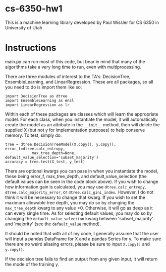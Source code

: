 # cs-6350-hw1
This is a machine learning library developed by Paul Wissler for CS 6350 in University of Utah

# Instructions
main.py can run most of this code, but bear in mind that many of the algorithms take a very long time to run, even with multiprocessing.

There are three modules of interest to the TA's: DecisionTree, EnsembleLearning, and LinearRegression. These are all packages, so all you need to do is import them like so:

```language[python]
import DecisionTree as dtree
import EnsembleLearning as ensl
import LinearRegression as lr

```

Within each of these packages are classes which will learn the appropriate model. For each class, when you instantiate the model, it will automatically create the model as an attribute in the `__init__` method, then will delete the supplied X (but not y for implementation purposes) to help conserve memory. To test, simply do:

```language[python]
tree = dtree.DecisionTreeModel(X.copy(), y.copy(), error_f=dtree.calc_entropy, 
            max_tree_depth=None, default_value_selection='subset_majority')
accuracy = tree.test(X_test, y_test)
```

There are optional kwargs you can pass in when you instantiate the model, these being error_f, max_tree_depth, and default_value_selection (the default values can be seen in the code block above). If you wish to change how information gain is calculated, you may use `dtree.calc_entropy`, `dtree.calc_majority_error`, or `dtree.calc_gini_index`. However, I do not think it will be necessary to change that kwarg. If you wish to set the maximum allowable tree depth, you may do so by changing the `max_tree_depth` kwarg to any value >0. Otherwise, it will go as deep as it can every single time. As for selecting default values, you may do so by changing the `default_value_selection` kwarg between 'subset_majority' and 'majority' (see the `default_value` method).

It should be noted that with all of my code, I generally assume that the user will input a pandas DataFrame for X and a pandas Series for y. To make sure there are no weird aliasing errors, please be sure to input `X.copy()` and `y.copy()`.

If the decision tree fails to find an output from any given input, it will return the mode of the training y.
